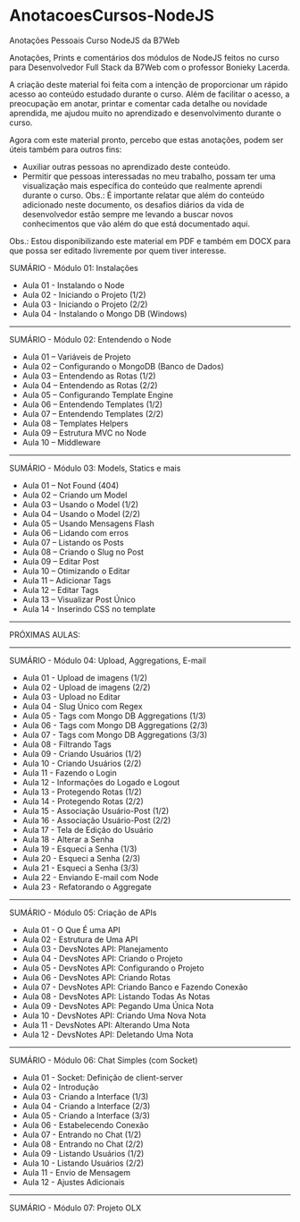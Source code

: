 # AnotacoesCursos-NodeJS
Anotações Pessoais Curso NodeJS da B7Web

Anotações, Prints e comentários dos módulos de NodeJS feitos no curso para Desenvolvedor Full Stack da B7Web com o professor Bonieky Lacerda.

A criação deste material foi feita com a intenção de proporcionar um rápido acesso ao conteúdo estudado durante o curso. Além de facilitar o acesso, a preocupação em anotar, printar e comentar cada detalhe ou novidade aprendida, me ajudou muito no aprendizado e desenvolvimento durante o curso.

Agora com este material pronto, percebo que estas anotações, podem ser úteis também para outros fins:

- Auxiliar outras pessoas no aprendizado deste conteúdo.
- Permitir que pessoas interessadas no meu trabalho, possam ter uma visualização mais específica do conteúdo que realmente aprendi durante o curso. Obs.: É importante relatar que além do conteúdo adicionado neste documento, os desafios diários da vida de desenvolvedor estão sempre me levando a buscar novos conhecimentos que vão além do que está documentado aqui. 
 
Obs.: Estou disponibilizando este material em PDF e também em DOCX para que possa ser editado livremente por quem tiver interesse.

SUMÁRIO - Módulo 01: Instalações

- Aula 01 - Instalando o Node
- Aula 02 - Iniciando o Projeto (1/2)
- Aula 03 - Iniciando o Projeto (2/2)
- Aula 04 - Instalando o Mongo DB (Windows)
_______________________________________________________________

SUMÁRIO - Módulo 02: Entendendo o Node

- Aula 01 – Variáveis de Projeto
- Aula 02 – Configurando o MongoDB (Banco de Dados)
- Aula 03 – Entendendo as Rotas (1/2)
- Aula 04 – Entendendo as Rotas (2/2)
- Aula 05 – Configurando Template Engine
- Aula 06 – Entendendo Templates (1/2)
- Aula 07 – Entendendo Templates (2/2)
- Aula 08 – Templates Helpers
- Aula 09 – Estrutura MVC no Node
- Aula 10 – Middleware
_______________________________________________________________

SUMÁRIO - Módulo 03: Models, Statics e mais

- Aula 01 – Not Found (404)
- Aula 02 – Criando um Model
- Aula 03 – Usando o Model (1/2)
- Aula 04 – Usando o Model (2/2)
- Aula 05 – Usando Mensagens Flash
- Aula 06 – Lidando com erros
- Aula 07 – Listando os Posts
- Aula 08 – Criando o Slug no Post
- Aula 09 – Editar Post
- Aula 10 – Otimizando o Editar
- Aula 11 – Adicionar Tags
- Aula 12 – Editar Tags
- Aula 13 – Visualizar Post Único
- Aula 14 - Inserindo CSS no template

- - - - - - - - - - - - - - - - - - - - - - - - - - - - - - - -
PRÓXIMAS AULAS:
- - - - - - - - - - - - - - - - - - - - - - - - - - - - - - - -

SUMÁRIO - Módulo 04: Upload, Aggregations, E-mail

- Aula 01 - Upload de imagens (1/2)
- Aula 02 - Upload de imagens (2/2)
- Aula 03 - Upload no Editar
- Aula 04 - Slug Único com Regex
- Aula 05 - Tags com Mongo DB Aggregations (1/3)
- Aula 06 - Tags com Mongo DB Aggregations (2/3)
- Aula 07 - Tags com Mongo DB Aggregations (3/3)
- Aula 08 - Filtrando Tags
- Aula 09 - Criando Usuários (1/2)
- Aula 10 - Criando Usuários (2/2)
- Aula 11 - Fazendo o Login
- Aula 12 - Informações do Logado e Logout
- Aula 13 - Protegendo Rotas (1/2)
- Aula 14 - Protegendo Rotas (2/2)
- Aula 15 - Associação Usuário-Post (1/2)
- Aula 16 - Associação Usuário-Post (2/2)
- Aula 17 - Tela de Edição do Usuário
- Aula 18 - Alterar a Senha
- Aula 19 - Esqueci a Senha (1/3)
- Aula 20 - Esqueci a Senha (2/3)
- Aula 21 - Esqueci a Senha (3/3)
- Aula 22 - Enviando E-mail com Node
- Aula 23 - Refatorando o Aggregate
_______________________________________________________________

SUMÁRIO - Módulo 05: Criação de APIs

- Aula 01 - O Que É uma API
- Aula 02 - Estrutura de Uma API
- Aula 03 - DevsNotes API: Planejamento
- Aula 04 - DevsNotes API: Criando o Projeto
- Aula 05 - DevsNotes API: Configurando o Projeto
- Aula 06 - DevsNotes API: Criando Rotas
- Aula 07 - DevsNotes API: Criando Banco e Fazendo Conexão
- Aula 08 - DevsNotes API: Listando Todas As Notas
- Aula 09 - DevsNotes API: Pegando Uma Única Nota
- Aula 10 - DevsNotes API: Criando Uma Nova Nota
- Aula 11 - DevsNotes API: Alterando Uma Nota
- Aula 12 - DevsNotes API: Deletando Uma Nota
_______________________________________________________________

SUMÁRIO - Módulo 06: Chat Simples (com Socket)

- Aula 01 - Socket: Definição de client-server
- Aula 02 - Introdução
- Aula 03 - Criando a Interface (1/3)
- Aula 04 - Criando a Interface (2/3)
- Aula 05 - Criando a Interface (3/3)
- Aula 06 - Estabelecendo Conexão
- Aula 07 - Entrando no Chat (1/2)
- Aula 08 - Entrando no Chat (2/2)
- Aula 09 - Listando Usuários (1/2)
- Aula 10 - Listando Usuários (2/2)
- Aula 11 - Envio de Mensagem
- Aula 12 - Ajustes Adicionais
_______________________________________________________________

SUMÁRIO - Módulo 07: Projeto OLX

